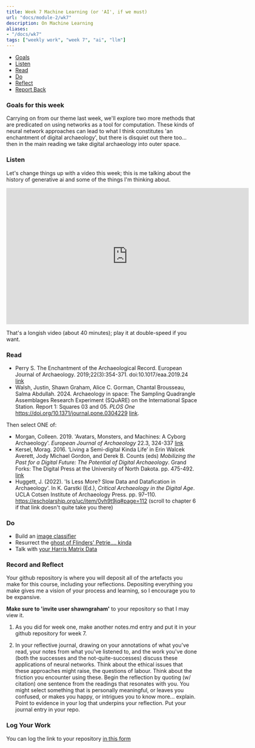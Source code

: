 ```yaml
---
title: Week 7 Machine Learning (or 'AI', if we must)
url: "docs/module-2/wk7"
description: On Machine Learning
aliases:
- "/docs/wk7"
tags: ["weekly work", "week 7", "ai", "llm"]
---
```


+ [Goals](#goals)
+ [Listen](#listen)
+ [Read](#read)
+ [Do](#do)
+ [Reflect](#reflect)
+ [Report Back](#report)

### Goals for this week
<a name="goals"></a>

Carrying on from our theme last week, we'll explore two more methods that are predicated on using networks as a tool for computation. These kinds of neural network approaches can lead to what I think constitutes 'an enchantment of digital archaeology', but there is disquiet out there too... then in the main reading we take digital archaeology into outer space.


### Listen
<a name="listen"></a>

Let's change things up with a video this week; this is me talking about the history of generative ai and some of the things I'm thinking about.

<iframe title="vimeo-player" src="https://player.vimeo.com/video/1035806713?h=03d580fcf2" width="640" height="360" frameborder="0"    allowfullscreen></iframe>

That's a longish video (about 40 minutes); play it at double-speed if you want.

### Read
<a name="read"></a>

+ Perry S. The Enchantment of the Archaeological Record. European Journal of Archaeology. 2019;22(3):354-371. doi:10.1017/eaa.2019.24 [link](https://www-cambridge-org.proxy.library.carleton.ca/core/journals/european-journal-of-archaeology/article/enchantment-of-the-archaeological-record/6B71DCDB28D3FABE22660EEA860ED7FE#)
+ Walsh, Justin, Shawn Graham, Alice C. Gorman, Chantal Brousseau, Salma Abdullah. 2024. Archaeology in space: The Sampling Quadrangle Assemblages Research Experiment (SQuARE) on the International Space Station. Report 1: Squares 03 and 05. _PLOS One_ 
https://doi.org/10.1371/journal.pone.0304229 [link](https://journals.plos.org/plosone/article?id=10.1371/journal.pone.0304229).

Then select ONE of:

+ Morgan, Colleen. 2019. 'Avatars, Monsters, and Machines: A Cyborg Archaeology'. _European Journal of Archaeology_ 22.3, 324-337 [link](https://www.cambridge.org/core/journals/european-journal-of-archaeology/article/avatars-monsters-and-machines-a-cyborg-archaeology/CD467A5E5232B50D6CAA4D72091FCFA9/core-reader)
+ Kersel, Morag. 2016. ‘Living a Semi-digital Kinda Life’ in Erin Walcek Averett, Jody Michael Gordon, and Derek B. Counts (eds) _Mobilizing the Past for a Digital Future: The Potential of Digital Archaeology_. Grand Forks: The Digital Press at the University of North Dakota. pp. 475-492. [link](https://digitalpressatund.files.wordpress.com/2016/09/5_1_kersel.pdf)
+ Huggett, J. (2022). 'Is Less More? Slow Data and Datafication in Archaeology'. In K. Garstki (Ed.), _Critical Archaeology in the Digital Age_. UCLA Cotsen Institute of Archaeology Press. pp. 97–110. https://escholarship.org/uc/item/0vh9t9jq#page=112 (scroll to chapter 6 if that link doesn't quite take you there)

### Do
<a name="do"></a>

- Build an [image classifier ](../../materials/wk7-images)
- Resurrect the [ghost of Flinders' Petrie.... kinda](../../materials/wk7-generative-ai)
- Talk with [your Harris Matrix Data](../../materials/wk7-rag)

### Record and Reflect
<a name="reflect"></a>

Your github repository is where you will deposit all of the artefacts you make for this course, including your reflections. Depositing everything you make gives me a vision of your process and learning, so I encourage you to be expansive.

**Make sure to 'invite user shawngraham'** to your repository so that I may view it. 

1. As you did for week one, make another notes.md entry and put it in your github repository for week 7.

2. In your reflective journal, drawing on your annotations of what you've read, your notes from what you've listened to, and the work you've done (both the successes and the not-quite-successes) discuss these applications of neural networks. Think about the ethical issues that these approaches might raise, the questions of labour. Think about the friction you encounter using these. Begin the reflection by quoting (w/ citation) one sentence from the readings that resonates with you. You might select something that is personally meaningful, or leaves you confused, or makes you happy, or intrigues you to know more... explain. Point to evidence in your log that underpins your reflection. Put your journal entry in your repo.


### Log Your Work
<a name="report"></a>

You can log the link to your repository [in this form](https://forms.gle/XLpFTRXxknJ4RSbS7)
